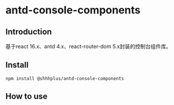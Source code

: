 # antd-console-components

## Introduction

基于react 16.x、antd 4.x、react-router-dom 5.x封装的控制台组件库。

## Install

`npm install @shhhplus/antd-console-components`

## How to use